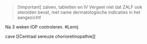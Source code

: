 
> [!important] zalven, tabletten en IV
> Vergeet niet dat ZALF ook steroïden bevat, met name dermatologische indicaties in het aangezicht!

Na 3 weken IOP controleren. #Lemij 

cave [[Centraal sereuze chorioretinopathie]]
